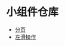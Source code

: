 # 小组件仓库

* [分页](https://github.com/XiMenChuiFen/component/blob/master/分页组件.html)
* [左滑操作](https://github.com/XiMenChuiFen/component/tree/master/touchleft)
